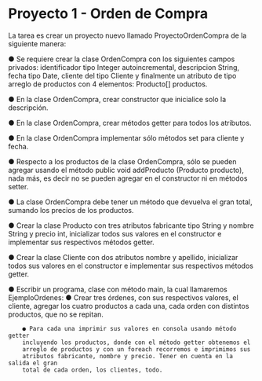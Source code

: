 # Proyecto 1 - Orden de Compra

La tarea es crear un proyecto nuevo llamado ProyectoOrdenCompra de la siguiente manera:

● Se requiere crear la clase OrdenCompra con los siguientes campos privados:
identificador tipo Integer autoincremental, descripcion String, fecha tipo Date,
cliente del tipo Cliente y finalmente un atributo de tipo arreglo de productos con
4 elementos: Producto[] productos.

● En la clase OrdenCompra, crear constructor que inicialice solo la descripción.

● En la clase OrdenCompra, crear métodos getter para todos los atributos.

● En la clase OrdenCompra implementar sólo métodos set para cliente y fecha.

● Respecto a los productos de la clase OrdenCompra, sólo se pueden agregar
usando el método public void addProducto (Producto producto), nada más,
es decir no se pueden agregar en el constructor ni en métodos setter.

● La clase OrdenCompra debe tener un método que devuelva el gran total, sumando
los precios de los productos.

● Crear la clase Producto con tres atributos fabricante tipo String y nombre String
y precio int, inicializar todos sus valores en el constructor e implementar sus
respectivos métodos getter.

● Crear la clase Cliente con dos atributos nombre y apellido, inicializar todos sus
valores en el constructor e implementar sus respectivos métodos getter.

● Escribir un programa, clase con método main, la cual llamaremos EjemploOrdenes:
        ● Crear tres órdenes, con sus respectivos valores, el cliente, agregar los
        cuatro productos a cada una, cada orden con distintos productos, que no
        se repitan.
        
        ● Para cada una imprimir sus valores en consola usando método getter
        incluyendo los productos, donde con el método getter obtenemos el
        arreglo de productos y con un foreach recorremos e imprimimos sus
        atributos fabricante, nombre y precio. Tener en cuenta en la salida el gran
        total de cada orden, los clientes, todo.
